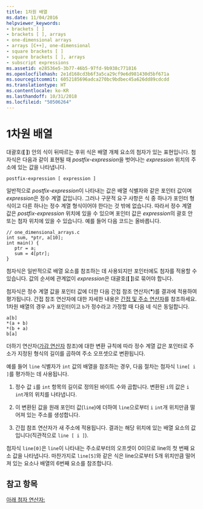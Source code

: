 ```yaml
---
title: 1차원 배열
ms.date: 11/04/2016
helpviewer_keywords:
- brackets [ ]
- brackets [ ], arrays
- one-dimensional arrays
- arrays [C++], one-dimensional
- square brackets [ ]
- square brackets [ ], arrays
- subscript expressions
ms.assetid: e28536e5-3b77-46b5-97fd-9b938c771816
ms.openlocfilehash: 2e1d168cd3b6f3a5ca29cf9e6d981430d5bf671a
ms.sourcegitcommit: 6052185696adca270bc9bdbec45a626dd89cdcdd
ms.translationtype: HT
ms.contentlocale: ko-KR
ms.lasthandoff: 10/31/2018
ms.locfileid: "50506264"
---
```

# <a name="one-dimensional-arrays"></a>1차원 배열

대괄호(**[ ]**) 안의 식이 뒤따르는 후위 식은 배열 개체 요소의 첨자가 있는 표현입니다. 첨자식은 다음과 같이 표현될 때 *postfix-expression*을 벗어나는 *expression* 위치의 주소에 있는 값을 나타냅니다.

```
postfix-expression [ expression ]
```

일반적으로 *postfix-expression*이 나타내는 값은 배열 식별자와 같은 포인터 값이며 *expression*은 정수 계열 값입니다. 그러나 구문적 요구 사항은 식 중 하나가 포인터 형식이고 다른 하나는 정수 계열 형식이어야 한다는 것 밖에 없습니다. 따라서 정수 계열 값은 *postfix-expression* 위치에 있을 수 있으며 포인터 값은 *expression*의 괄호 안 또는 첨자 위치에 있을 수 있습니다. 예를 들어 다음 코드는 올바릅니다.

```
// one_dimensional_arrays.c
int sum, *ptr, a[10];
int main() {
   ptr = a;
   sum = 4[ptr];
}
```

첨자식은 일반적으로 배열 요소를 참조하는 데 사용되지만 포인터에도 첨자를 적용할 수 있습니다. 값의 순서에 관계없이 *expression*은 대괄호(**[ ]**)로 묶어야 합니다.

첨자식은 정수 계열 값을 포인터 값에 더한 다음 간접 참조 연산자(<strong>\*</strong>)를 결과에 적용하여 평가됩니다. 간접 참조 연산자에 대한 자세한 내용은 [간접 및 주소 연산자](../c-language/indirection-and-address-of-operators.md)를 참조하세요. 1차원 배열의 경우 `a`가 포인터이고 `b`가 정수라고 가정할 때 다음 네 식은 동일합니다.

```
a[b]
*(a + b)
*(b + a)
b[a]
```

더하기 연산자([가감 연산자](../c-language/c-additive-operators.md) 참조)에 대한 변환 규칙에 따라 정수 계열 값은 포인터로 주소가 지정된 형식의 길이를 곱하여 주소 오프셋으로 변환됩니다.

예를 들어 `line` 식별자가 `int` 값의 배열을 참조하는 경우, 다음 절차는 첨자식 `line[ i ]`를 평가하는 데 사용됩니다.

1. 정수 값 `i`를 `int` 항목의 길이로 정의된 바이트 수와 곱합니다. 변환된 `i`의 값은 `i` `int`개의 위치를 나타냅니다.

1. 이 변환된 값을 원래 포인터 값(`line`)에 더하여 `line`으로부터 `i` `int`개 위치만큼 떨어져 있는 주소를 생성합니다.

1. 간접 참조 연산자가 새 주소에 적용됩니다. 결과는 해당 위치에 있는 배열 요소의 값입니다(직관적으로 `line [ i ]`).

첨자식 `line[0]`은 `line`이 나타내는 주소로부터의 오프셋이 0이므로 line의 첫 번째 요소 값을 나타냅니다. 마찬가지로 `line[5]`와 같은 식은 line으로부터 5개 위치만큼 떨어져 있는 요소나 배열의 6번째 요소를 참조합니다.

## <a name="see-also"></a>참고 항목

[아래 첨자 연산자:](../cpp/subscript-operator.md)